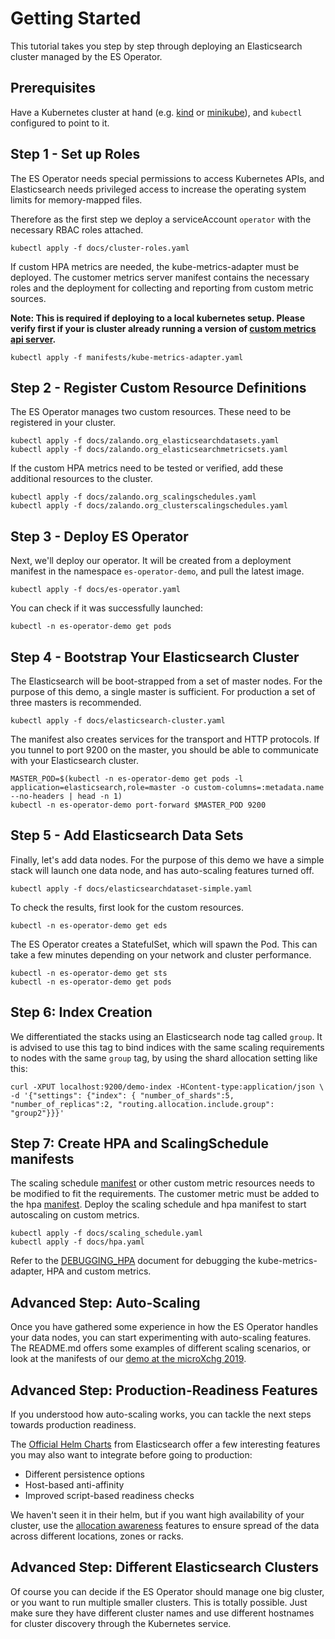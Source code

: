 # Getting Started

This tutorial takes you step by step through deploying an Elasticsearch cluster managed by the ES Operator.

## Prerequisites

Have a Kubernetes cluster at hand (e.g. [kind](https://github.com/kubernetes-sigs/kind) or [minikube](https://github.com/kubernetes/minikube/)), and `kubectl` configured to point to it.

## Step 1 - Set up Roles

The ES Operator needs special permissions to access Kubernetes APIs, and Elasticsearch needs privileged access to increase the operating system limits for memory-mapped files.

Therefore as the first step we deploy a serviceAccount `operator` with the necessary RBAC roles attached.

```
kubectl apply -f docs/cluster-roles.yaml
```

If custom HPA metrics are needed, the kube-metrics-adapter must be deployed. The customer metrics server manifest contains the necessary roles and
the deployment for collecting and reporting from custom metric sources.

**Note: This is required if deploying to a local kubernetes setup. Please verify first if your is cluster already running a version of [custom metrics api server](https://github.com/kubernetes-sigs/custom-metrics-apiserver).**
```
kubectl apply -f manifests/kube-metrics-adapter.yaml
```

## Step 2 - Register Custom Resource Definitions

The ES Operator manages two custom resources. These need to be registered in your cluster.

```
kubectl apply -f docs/zalando.org_elasticsearchdatasets.yaml
kubectl apply -f docs/zalando.org_elasticsearchmetricsets.yaml
```

If the custom HPA metrics need to be tested or verified, add these additional resources to the cluster.

``` 
kubectl apply -f docs/zalando.org_scalingschedules.yaml
kubectl apply -f docs/zalando.org_clusterscalingschedules.yaml
```

## Step 3 - Deploy ES Operator

Next, we'll deploy our operator. It will be created from a deployment manifest in the namespace `es-operator-demo`, and pull the latest image.

```
kubectl apply -f docs/es-operator.yaml
```

You can check if it was successfully launched:

```
kubectl -n es-operator-demo get pods
```

## Step 4 - Bootstrap Your Elasticsearch Cluster

The Elasticsearch will be boot-strapped from a set of master nodes. For the purpose of this demo, a single master is sufficient. For production a set of three masters is recommended.

```
kubectl apply -f docs/elasticsearch-cluster.yaml
```

The manifest also creates services for the transport and HTTP protocols. If you tunnel to port 9200 on the master, you should be able to communicate with your Elasticsearch cluster.

```
MASTER_POD=$(kubectl -n es-operator-demo get pods -l application=elasticsearch,role=master -o custom-columns=:metadata.name --no-headers | head -n 1)
kubectl -n es-operator-demo port-forward $MASTER_POD 9200
```

## Step 5 - Add Elasticsearch Data Sets

Finally, let's add data nodes. For the purpose of this demo we have a simple stack will launch one data node, and has auto-scaling features turned off.

```
kubectl apply -f docs/elasticsearchdataset-simple.yaml
```

To check the results, first look for the custom resources.

```
kubectl -n es-operator-demo get eds
```

The ES Operator creates a StatefulSet, which will spawn the Pod. This can take a few minutes depending on your network and cluster performance.

```
kubectl -n es-operator-demo get sts
kubectl -n es-operator-demo get pods
```

## Step 6: Index Creation

We differentiated the stacks using an Elasticsearch node tag called `group`. It is advised to use this tag to bind indices with the same scaling requirements to nodes with the same `group` tag, by using the shard allocation setting like this:

 ```
curl -XPUT localhost:9200/demo-index -HContent-type:application/json \
 -d '{"settings": {"index": { "number_of_shards":5, "number_of_replicas":2, "routing.allocation.include.group": "group2"}}}'
 ```


## Step 7: Create HPA and ScalingSchedule manifests

The scaling schedule [manifest](docs/scaling_schedule.yaml) or other custom metric resources needs to be modified to fit the requirements. The customer metric must be added to the hpa [manifest](docs/hpa.yaml).
Deploy the scaling schedule and hpa manifest to start autoscaling on custom metrics.

```
kubectl apply -f docs/scaling_schedule.yaml
kubectl apply -f docs/hpa.yaml
```

Refer to the [DEBUGGING_HPA](docs/DEBUGGING_HPA) document for debugging the kube-metrics-adapter, HPA and custom metrics.

## Advanced Step: Auto-Scaling

Once you have gathered some experience in how the ES Operator handles your data nodes, you can start experimenting with auto-scaling features. The README.md offers some examples of different scaling scenarios, or look at the manifests of our [demo at the microXchg 2019](https://github.com/otrosien/microxchg19-demo).

## Advanced Step: Production-Readiness Features

If you understood how auto-scaling works, you can tackle the next steps towards production readiness.

The [Official Helm Charts](https://github.com/elastic/helm-charts/blob/master/elasticsearch/templates/statefulset.yaml) from Elasticsearch offer a few interesting features you may also want to integrate before going to production:

* Different persistence options
* Host-based anti-affinity
* Improved script-based readiness checks

We haven't seen it in their helm, but if you want high availability of your cluster, use the [allocation awareness](https://www.elastic.co/guide/en/elasticsearch/reference/current/allocation-awareness.html) features to ensure spread of the data across different locations, zones or racks.

## Advanced Step: Different Elasticsearch Clusters

Of course you can decide if the ES Operator should manage one big cluster, or you want to run multiple smaller clusters. This is totally possible. Just make sure they have different cluster names and use different hostnames for cluster discovery through the Kubernetes service.
